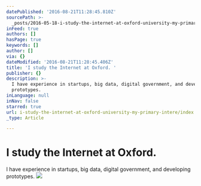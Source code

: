 ```yaml
---
datePublished: '2016-08-21T11:28:45.810Z'
sourcePath: >-
  _posts/2016-05-18-i-study-the-internet-at-oxford-university-my-primary-intere.md
inFeed: true
authors: []
hasPage: true
keywords: []
author: []
via: {}
dateModified: '2016-08-21T11:28:45.406Z'
title: 'I study the Internet at Oxford. '
publisher: {}
description: >-
  I have experience in startups, big data, digital government, and developing
  prototypes.
inLanguage: null
inNav: false
starred: true
url: i-study-the-internet-at-oxford-university-my-primary-intere/index.html
_type: Article

---
```

# I study the Internet at Oxford. 

I have experience in startups, big data, digital government, and developing prototypes.
![](https://the-grid-user-content.s3-us-west-2.amazonaws.com/06afe985-b8f7-484b-af87-95bec51738d6.jpg)